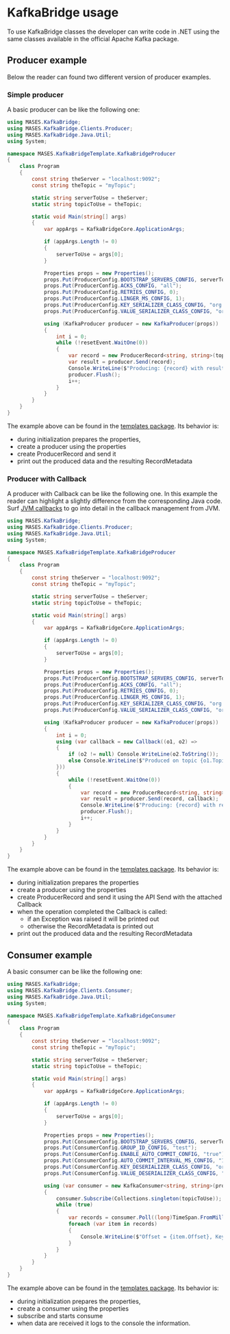 # KafkaBridge usage

To use KafkaBridge classes the developer can write code in .NET using the same classes available in the official Apache Kafka package.

## Producer example

Below the reader can found two different version of producer examples.

### Simple producer

A basic producer can be like the following one:

```C#
using MASES.KafkaBridge;
using MASES.KafkaBridge.Clients.Producer;
using MASES.KafkaBridge.Java.Util;
using System;

namespace MASES.KafkaBridgeTemplate.KafkaBridgeProducer
{
    class Program
    {
        const string theServer = "localhost:9092";
        const string theTopic = "myTopic";

        static string serverToUse = theServer;
        static string topicToUse = theTopic;

        static void Main(string[] args)
        {
            var appArgs = KafkaBridgeCore.ApplicationArgs;

            if (appArgs.Length != 0)
            {
                serverToUse = args[0];
            }

			Properties props = new Properties();
			props.Put(ProducerConfig.BOOTSTRAP_SERVERS_CONFIG, serverToUse);
			props.Put(ProducerConfig.ACKS_CONFIG, "all");
			props.Put(ProducerConfig.RETRIES_CONFIG, 0);
			props.Put(ProducerConfig.LINGER_MS_CONFIG, 1);
			props.Put(ProducerConfig.KEY_SERIALIZER_CLASS_CONFIG, "org.apache.kafka.common.serialization.StringSerializer");
			props.Put(ProducerConfig.VALUE_SERIALIZER_CLASS_CONFIG, "org.apache.kafka.common.serialization.StringSerializer");

			using (KafkaProducer producer = new KafkaProducer(props))
			{
				int i = 0;
				while (!resetEvent.WaitOne(0))
				{
					var record = new ProducerRecord<string, string>(topicToUse, i.ToString(), i.ToString());
					var result = producer.Send(record);
					Console.WriteLine($"Producing: {record} with result: {result.Get()}");
					producer.Flush();
					i++;
				}
			}
        }
    }
}
```

The example above can be found in the [templates package](https://www.nuget.org/packages/MASES.KafkaBridge.Templates/). Its behavior is:
* during initialization prepares the properties, 
* create a producer using the properties
* create ProducerRecord and send it
* print out the produced data and the resulting RecordMetadata

### Producer with Callback

A producer with Callback can be like the following one. In this example the reader can highlight a slightly difference from the corresponding Java code.
Surf [JVM callbacks]() to go into detail in the callback management from JVM.

```C#
using MASES.KafkaBridge;
using MASES.KafkaBridge.Clients.Producer;
using MASES.KafkaBridge.Java.Util;
using System;

namespace MASES.KafkaBridgeTemplate.KafkaBridgeProducer
{
    class Program
    {
        const string theServer = "localhost:9092";
        const string theTopic = "myTopic";

        static string serverToUse = theServer;
        static string topicToUse = theTopic;

        static void Main(string[] args)
        {
            var appArgs = KafkaBridgeCore.ApplicationArgs;

            if (appArgs.Length != 0)
            {
                serverToUse = args[0];
            }

			Properties props = new Properties();
			props.Put(ProducerConfig.BOOTSTRAP_SERVERS_CONFIG, serverToUse);
			props.Put(ProducerConfig.ACKS_CONFIG, "all");
			props.Put(ProducerConfig.RETRIES_CONFIG, 0);
			props.Put(ProducerConfig.LINGER_MS_CONFIG, 1);
			props.Put(ProducerConfig.KEY_SERIALIZER_CLASS_CONFIG, "org.apache.kafka.common.serialization.StringSerializer");
			props.Put(ProducerConfig.VALUE_SERIALIZER_CLASS_CONFIG, "org.apache.kafka.common.serialization.StringSerializer");

			using (KafkaProducer producer = new KafkaProducer(props))
			{
				int i = 0;
				using (var callback = new Callback((o1, o2) =>
				{
					if (o2 != null) Console.WriteLine(o2.ToString());
					else Console.WriteLine($"Produced on topic {o1.Topic} at offset {o1.Offset}");
				}))
				{
					while (!resetEvent.WaitOne(0))
					{
						var record = new ProducerRecord<string, string>(topicToUse, i.ToString(), i.ToString());
						var result = producer.Send(record, callback);
						Console.WriteLine($"Producing: {record} with result: {result.Get()}");
						producer.Flush();
						i++;
					}
				}
			}
        }
    }
}
```

The example above can be found in the [templates package](https://www.nuget.org/packages/MASES.KafkaBridge.Templates/). Its behavior is:
* during initialization prepares the properties
* create a producer using the properties
* create ProducerRecord and send it using the API Send with the attached Callback
* when the operation completed the Callback is called:
  * if an Exception was raised it will be printed out 
  * otherwise the RecordMetadata is printed out
* print out the produced data and the resulting RecordMetadata

## Consumer example

A basic consumer can be like the following one:

```C#
using MASES.KafkaBridge;
using MASES.KafkaBridge.Clients.Consumer;
using MASES.KafkaBridge.Java.Util;
using System;

namespace MASES.KafkaBridgeTemplate.KafkaBridgeConsumer
{
    class Program
    {
        const string theServer = "localhost:9092";
        const string theTopic = "myTopic";

        static string serverToUse = theServer;
        static string topicToUse = theTopic;

        static void Main(string[] args)
        {
            var appArgs = KafkaBridgeCore.ApplicationArgs;

            if (appArgs.Length != 0)
            {
                serverToUse = args[0];
            }

            Properties props = new Properties();
            props.Put(ConsumerConfig.BOOTSTRAP_SERVERS_CONFIG, serverToUse);
            props.Put(ConsumerConfig.GROUP_ID_CONFIG, "test");
            props.Put(ConsumerConfig.ENABLE_AUTO_COMMIT_CONFIG, "true");
            props.Put(ConsumerConfig.AUTO_COMMIT_INTERVAL_MS_CONFIG, "1000");
            props.Put(ConsumerConfig.KEY_DESERIALIZER_CLASS_CONFIG, "org.apache.kafka.common.serialization.StringDeserializer");
            props.Put(ConsumerConfig.VALUE_DESERIALIZER_CLASS_CONFIG, "org.apache.kafka.common.serialization.StringDeserializer");

            using (var consumer = new KafkaConsumer<string, string>(props))
            {
                consumer.Subscribe(Collections.singleton(topicToUse));
                while (true)
                {
                    var records = consumer.Poll((long)TimeSpan.FromMilliseconds(200).TotalMilliseconds);
                    foreach (var item in records)
                    {
                        Console.WriteLine($"Offset = {item.Offset}, Key = {item.Key}, Value = {item.Value}");
                    }
                }
            }
        }
    }
}
```

The example above can be found in the [templates package](https://www.nuget.org/packages/MASES.KafkaBridge.Templates/). Its behavior is:
* during initialization prepares the properties, 
* create a consumer using the properties
* subscribe and starts consume
* when data are received it logs to the console the information.